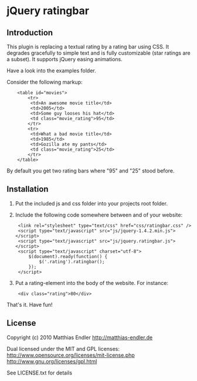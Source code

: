 jQuery ratingbar
================


Introduction
------------

This plugin is replacing a textual rating by a rating bar using CSS.
It degrades gracefully to simple text and is fully customizable (star ratings are a subset).
It supports jQuery easing animations.

Have a look into the examples folder.

Consider the following markup:

		<table id="movies">
			<tr> 
			 <td>An awesome movie title</td> 
			 <td>2005</td> 
			 <td>Some guy looses his hat</td>
			 <td class="movie_rating">95</td> 
			</tr>
			<tr> 
			 <td>What a bad movie title</td> 
			 <td>1985</td> 
			 <td>Gozilla ate my pants</td>
			 <td class="movie_rating">25</td> 
			</tr>
		</table>

By default you get two rating bars where "95" and "25" stood before.


Installation
------------

1. Put the included js and css folder into your projects root folder.

2. Include the following code somewhere between <head> and </head> of your website:

		<link rel="stylesheet" type="text/css" href="css/ratingbar.css" /> 
		<script type="text/javascript" src="js/jquery-1.4.2.min.js"></script>
		<script type="text/javascript" src="js/jquery.ratingbar.js"></script>
		<script type="text/javascript" charset="utf-8">
			$(document).ready(function() {
				$('.rating').ratingbar();
			});
		</script>
		
3. Put a rating-element into the body of the website. For instance:

		<div class="rating">80</div>
		
That's it. Have fun!


License
-------

Copyright (c) 2010 Matthias Endler
http://matthias-endler.de

Dual licensed under the MIT and GPL licenses:
	http://www.opensource.org/licenses/mit-license.php
	http://www.gnu.org/licenses/gpl.html
	
See LICENSE.txt for details

